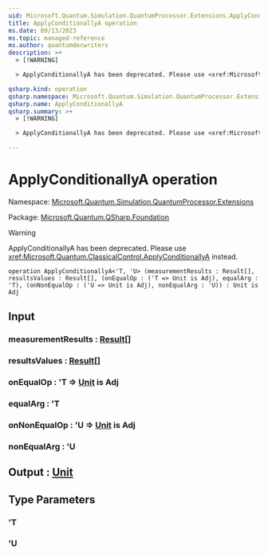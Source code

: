 ```yaml
---
uid: Microsoft.Quantum.Simulation.QuantumProcessor.Extensions.ApplyConditionallyA
title: ApplyConditionallyA operation
ms.date: 09/13/2023
ms.topic: managed-reference
ms.author: quantumdocwriters
description: >+
  > [!WARNING]

  > ApplyConditionallyA has been deprecated. Please use <xref:Microsoft.Quantum.ClassicalControl.ApplyConditionallyA> instead.

qsharp.kind: operation
qsharp.namespace: Microsoft.Quantum.Simulation.QuantumProcessor.Extensions
qsharp.name: ApplyConditionallyA
qsharp.summary: >+
  > [!WARNING]

  > ApplyConditionallyA has been deprecated. Please use <xref:Microsoft.Quantum.ClassicalControl.ApplyConditionallyA> instead.

---
```


# ApplyConditionallyA operation

Namespace: [Microsoft.Quantum.Simulation.QuantumProcessor.Extensions](xref:Microsoft.Quantum.Simulation.QuantumProcessor.Extensions)

Package: [Microsoft.Quantum.QSharp.Foundation](https://nuget.org/packages/Microsoft.Quantum.QSharp.Foundation)


> [!WARNING]
> ApplyConditionallyA has been deprecated. Please use <xref:Microsoft.Quantum.ClassicalControl.ApplyConditionallyA> instead.



```qsharp
operation ApplyConditionallyA<'T, 'U> (measurementResults : Result[], resultsValues : Result[], (onEqualOp : ('T => Unit is Adj), equalArg : 'T), (onNonEqualOp : ('U => Unit is Adj), nonEqualArg : 'U)) : Unit is Adj
```


## Input

### measurementResults : [Result](xref:microsoft.quantum.qsharp.valueliterals#result-literal)[]




### resultsValues : [Result](xref:microsoft.quantum.qsharp.valueliterals#result-literal)[]




### onEqualOp : 'T => [Unit](xref:microsoft.quantum.qsharp.valueliterals#unit-literal)  is Adj




### equalArg : 'T




### onNonEqualOp : 'U => [Unit](xref:microsoft.quantum.qsharp.valueliterals#unit-literal)  is Adj




### nonEqualArg : 'U





## Output : [Unit](xref:microsoft.quantum.qsharp.valueliterals#unit-literal)



## Type Parameters

### 'T


### 'U

